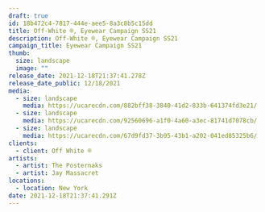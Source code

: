 ```yaml
---
draft: true
id: 18b472c4-7817-444e-aee5-8a3c8b5c15dd
title: Off-White ®, Eyewear Campaign SS21
description: Off-White ®, Eyewear Campaign SS21
campaign_title: Eyewear Campaign SS21
thumb:
  size: landscape
  image: ""
release_date: 2021-12-18T21:37:41.278Z
release_date_public: 12/18/2021
media:
  - size: landscape
    media: https://ucarecdn.com/882bff38-3840-41d2-833b-641374fd3e21/
  - size: landscape
    media: https://ucarecdn.com/92560696-a1f0-4a60-a3ec-81741d7078cb/
  - size: landscape
    media: https://ucarecdn.com/67d9fd37-3b95-43b1-a202-041ed85325b6/
clients:
  - client: Off White ®
artists:
  - artist: The Posternaks
  - artist: Jay Massacret
locations:
  - location: New York
date: 2021-12-18T21:37:41.291Z
---
```

